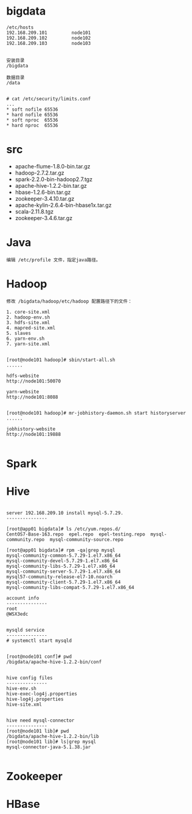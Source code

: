 
# bigdata

```
/etc/hosts
192.168.209.101         node101
192.168.209.102         node102
192.168.209.103         node103


安装目录
/bigdata

数据目录
/data


# cat /etc/security/limits.conf
...
* soft nofile 65536
* hard nofile 65536
* soft nproc  65536
* hard nproc  65536

```


# src
- apache-flume-1.8.0-bin.tar.gz
- hadoop-2.7.2.tar.gz
- spark-2.2.0-bin-hadoop2.7.tgz
- apache-hive-1.2.2-bin.tar.gz
- hbase-1.2.6-bin.tar.gz
- zookeeper-3.4.10.tar.gz
- apache-kylin-2.6.4-bin-hbase1x.tar.gz
- scala-2.11.8.tgz
- zookeeper-3.4.6.tar.gz

# Java

```
编辑 /etc/profile 文件，指定java路径。

```

# Hadoop

```
修改 /bigdata/hadoop/etc/hadoop 配置路径下的文件：

1. core-site.xml
2. hadoop-env.sh
3. hdfs-site.xml
4. mapred-site.xml
5. slaves
6. yarn-env.sh
7. yarn-site.xml


[root@node101 hadoop]# sbin/start-all.sh
......

hdfs-website
http://node101:50070

yarn-website
http://node101:8088


[root@node101 hadoop]# mr-jobhistory-daemon.sh start historyserver
......

jobhistory-website
http://node101:19888


```

# Spark


# Hive

```

server 192.168.209.10 install mysql-5.7.29.
---------------

[root@app01 bigdata]# ls /etc/yum.repos.d/
CentOS7-Base-163.repo  epel.repo  epel-testing.repo  mysql-community.repo  mysql-community-source.repo

[root@app01 bigdata]# rpm -qa|grep mysql
mysql-community-common-5.7.29-1.el7.x86_64
mysql-community-devel-5.7.29-1.el7.x86_64
mysql-community-libs-5.7.29-1.el7.x86_64
mysql-community-server-5.7.29-1.el7.x86_64
mysql57-community-release-el7-10.noarch
mysql-community-client-5.7.29-1.el7.x86_64
mysql-community-libs-compat-5.7.29-1.el7.x86_64

account info
---------------
root
@WSX3edc


mysqld service
---------------
# systemctl start mysqld


[root@node101 conf]# pwd
/bigdata/apache-hive-1.2.2-bin/conf


hive config files
---------------
hive-env.sh
hive-exec-log4j.properties
hive-log4j.properties
hive-site.xml


hive need mysql-connector
---------------
[root@node101 lib]# pwd
/bigdata/apache-hive-1.2.2-bin/lib
[root@node101 lib]# ls|grep mysql
mysql-connector-java-5.1.38.jar


```

# Zookeeper


# HBase


